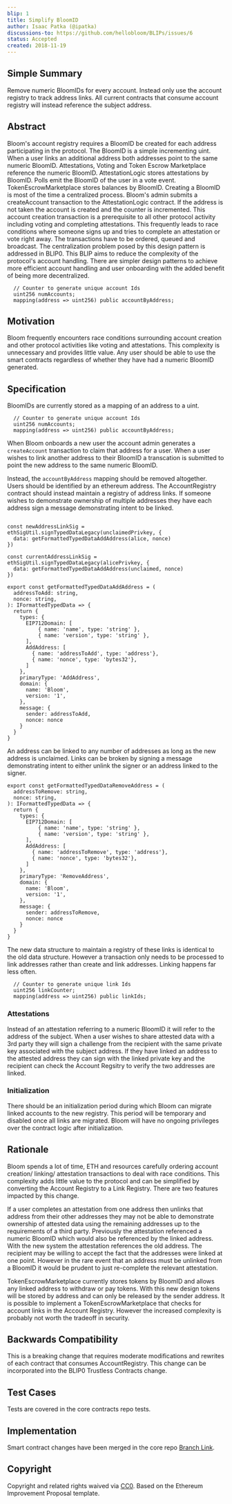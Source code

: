 ```yaml
---
blip: 1
title: Simplify BloomID
author: Isaac Patka (@ipatka)
discussions-to: https://github.com/hellobloom/BLIPs/issues/6
status: Accepted
created: 2018-11-19
---
```


<!--You can leave these HTML comments in your merged BLIP and delete the visible duplicate text guides, they will not appear and may be helpful to refer to if you edit it again. This is the suggested template for new BLIPs. Note that a BLIP number will be assigned by an editor. When opening a pull request to submit your BLIP, please use an abbreviated title in the filename, `blip-draft_title_abbrev.md`. The title should be 44 characters or less.-->

## Simple Summary
<!--"If you can't explain it simply, you don't understand it well enough." Provide a simplified and layman-accessible explanation of the BLIP.-->
Remove numeric BloomIDs for every account. Instead only use the account registry to track address links. All current contracts that consume account registry will instead reference the subject address.

## Abstract
<!--A short (~200 word) description of the technical issue being addressed.-->
Bloom's account registry requires a BloomID be created for each address participating in the protocol. The BloomID is a simple incrementing uint. When a user links an additional address both addresses point to the same numeric BloomID. Attestations, Voting and Token Escrow Marketplace reference the numeric BloomID. AttestationLogic stores attestations by BloomID. Polls emit the BloomID of the user in a vote event. TokenEscrowMarketplace stores balances by BloomID. Creating a BloomID is most of the time a centralized process. Bloom's admin submits a createAccount transaction to the AttestationLogic contract. If the address is not taken the account is created and the counter is incremented. This account creation transaction is a prerequisite to all other protocol activity including voting and completing attestations. This frequently leads to race conditions where someone signs up and tries to complete an attestation or vote right away. The transactions have to be ordered, queued and broadcast. The centralization problem posed by this design pattern is addressed in BLIP0. This BLIP aims to reduce the complexity of the protocol's account handling. There are simpler design patterns to achieve more efficient account handling and user onboarding with the added benefit of being more decentralized.

```
  // Counter to generate unique account Ids
  uint256 numAccounts;
  mapping(address => uint256) public accountByAddress;
  ```

## Motivation
<!--The motivation is critical for BLIPs that want to change the Bloom protocol. It should clearly explain why the existing protocol specification is inadequate to address the problem that the BLIP solves. BLIP submissions without sufficient motivation may be rejected outright.-->
Bloom frequently encounters race conditions surrounding account creation and other protocol activities like voting and attestations. This complexity is unnecessary and provides little value. Any user should be able to use the smart contracts regardless of whether they have had a numeric BloomID generated.

## Specification
<!--The technical specification should describe the syntax and semantics of any new feature. The specification should be detailed enough to allow competing, interoperable implementations for any of the current Bloom platforms.-->
BloomIDs are currently stored as a mapping of an address to a uint.

```
  // Counter to generate unique account Ids
  uint256 numAccounts;
  mapping(address => uint256) public accountByAddress;
```

When Bloom onboards a new user the account admin generates a `createAccount` transaction to claim that address for a user. When a user wishes to link another address to their BloomID a transcation is submitted to point the new address to the same numeric BloomID.

Instead, the `accountByAddress` mapping should be removed altogether. Users should be identified by an ethereum address. The AccountRegistry contract should instead maintain a registry of address links. If someone wishes to demonstrate ownership of multiple addresses they have each address sign a message demonstrating intent to be linked.

```

const newAddressLinkSig = ethSigUtil.signTypedDataLegacy(unclaimedPrivkey, {
  data: getFormattedTypedDataAddAddress(alice, nonce)
})

const currentAddressLinkSig = ethSigUtil.signTypedDataLegacy(alicePrivkey, {
  data: getFormattedTypedDataAddAddress(unclaimed, nonce)
})

export const getFormattedTypedDataAddAddress = (
  addressToAdd: string,
  nonce: string,
): IFormattedTypedData => {
  return {
    types: {
      EIP712Domain: [
          { name: 'name', type: 'string' },
          { name: 'version', type: 'string' },
      ],
      AddAddress: [
        { name: 'addressToAdd', type: 'address'},
        { name: 'nonce', type: 'bytes32'},
      ]
    },
    primaryType: 'AddAddress',
    domain: {
      name: 'Bloom',
      version: '1',
    },
    message: {
      sender: addressToAdd,
      nonce: nonce
    }
  }
}
```

An address can be linked to any number of addresses as long as the new address is unclaimed. Links can be broken by signing a message demonstrating intent to either unlink the signer or an address linked to the signer.

```
export const getFormattedTypedDataRemoveAddress = (
  addressToRemove: string,
  nonce: string,
): IFormattedTypedData => {
  return {
    types: {
      EIP712Domain: [
          { name: 'name', type: 'string' },
          { name: 'version', type: 'string' },
      ],
      AddAddress: [
        { name: 'addressToRemove', type: 'address'},
        { name: 'nonce', type: 'bytes32'},
      ]
    },
    primaryType: 'RemoveAddress',
    domain: {
      name: 'Bloom',
      version: '1',
    },
    message: {
      sender: addressToRemove,
      nonce: nonce
    }
  }
}
```

The new data structure to maintain a registry of these links is identical to the old data structure. However a transaction only needs to be processed to link addresses rather than create and link addresses. Linking happens far less often.
```
  // Counter to generate unique link Ids
  uint256 linkCounter;
  mapping(address => uint256) public linkIds;
```

### Attestations
Instead of an attestation referring to a numeric BloomID it will refer to the address of the subject. When a user wishes to share attested data with a 3rd party they will sign a challenge from the recipient with the same private key associated with the subject address. If they have linked an address to the attested address they can sign with the linked private key and the recipient can check the Account Regsitry to verify the two addresses are linked.

### Initialization
There should be an initialization period during which Bloom can migrate linked accounts to the new registry. This period will be temporary and disabled once all links are migrated. Bloom will have no ongoing privileges over the contract logic after initialization.

## Rationale
<!--The rationale fleshes out the specification by describing what motivated the design and why particular design decisions were made. It should describe alternate designs that were considered and related work, e.g. how the feature is supported in other languages. The rationale may also provide evidence of consensus within the community, and should discuss important objections or concerns raised during discussion.-->
Bloom spends a lot of time, ETH and resources carefully ordering account creation/ linking/ attestation transactions to deal with race conditions. This complexity adds little value to the protocol and can be simplified by converting the Account Registry to a Link Registry. There are two features impacted by this change.

If a user completes an attestation from one address then unlinks that address from their other addresses they may not be able to demonstrate ownership of attested data using the remaining addresses up to the requirements of a third party. Previously the attestation referenced a numeric BloomID which would also be referenced by the linked address. With the new system the attestation references the old address. The recipient may be willing to accept the fact that the addresses were linked at one point. However in the rare event that an address must be unlinked from a BloomID it would be prudent to just re-complete the relevant attestation.

TokenEscrowMarketplace currently stores tokens by BloomID and allows any linked address to withdraw or pay tokens. With this new design tokens will be stored by address and can only be released by the sender address. It is possible to implement a TokenEscrowMarketplace that checks for account links in the Account Registry. However the increased complexity is probably not worth the tradeoff in security.

## Backwards Compatibility
<!--All BLIPs that introduce backwards incompatibilities must include a section describing these incompatibilities and their severity. The BLIP must explain how the author proposes to deal with these incompatibilities. BLIP submissions without a sufficient backwards compatibility treatise may be rejected outright.-->
This is a breaking change that requires moderate modifications and rewrites of each contract that consumes AccountRegistry. This change can be incorporated into the BLIP0 Trustless Contracts change.

## Test Cases
<!--Test cases for an implementation are mandatory for BLIPs that are affecting governance changes. Other BLIPs can choose to include links to test cases if applicable.-->
Tests are covered in the core contracts repo tests.

## Implementation
<!--The implementations must be completed before any BLIP is given status "Final", but it need not be completed before the BLIP is accepted. While there is merit to the approach of reaching consensus on the specification and rationale before writing code, the principle of "rough consensus and running code" is still useful when it comes to resolving many discussions of API details.-->
Smart contract changes have been merged in the core repo [Branch Link](https://github.com/hellobloom/core/pull/36).

## Copyright
Copyright and related rights waived via [CC0](https://creativecommons.org/publicdomain/zero/1.0/). Based on the Ethereum Improvement Proposal template.
